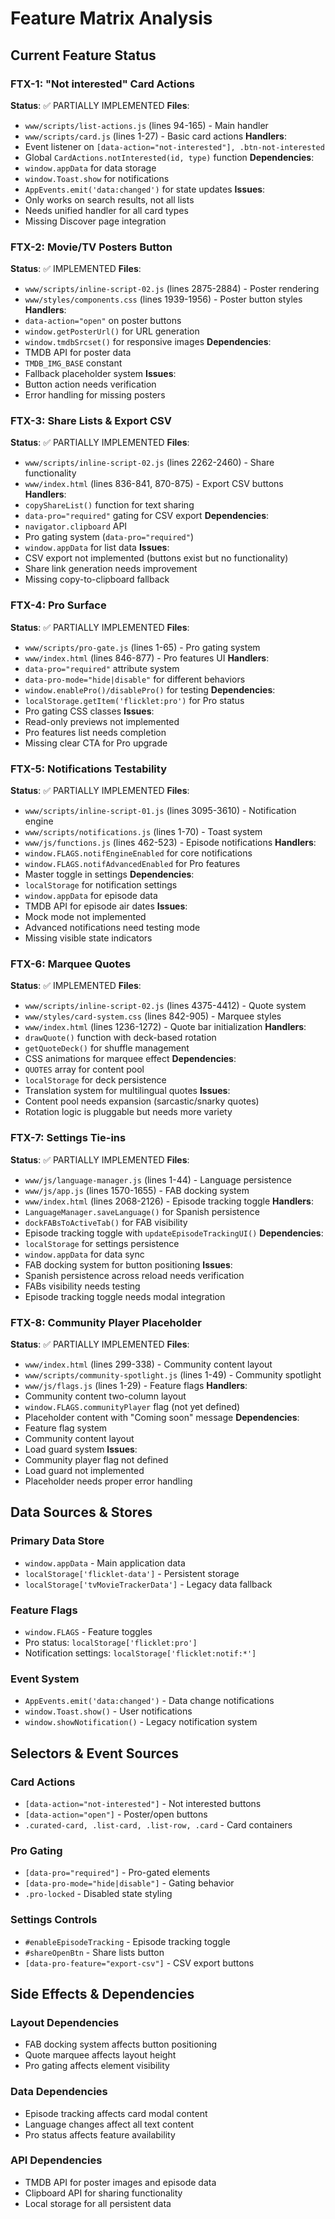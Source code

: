 # Feature Matrix Analysis

## Current Feature Status

### FTX-1: "Not interested" Card Actions
**Status**: ✅ PARTIALLY IMPLEMENTED
**Files**: 
- `www/scripts/list-actions.js` (lines 94-165) - Main handler
- `www/scripts/card.js` (lines 1-27) - Basic card actions
**Handlers**: 
- Event listener on `[data-action="not-interested"], .btn-not-interested`
- Global `CardActions.notInterested(id, type)` function
**Dependencies**: 
- `window.appData` for data storage
- `window.Toast.show` for notifications
- `AppEvents.emit('data:changed')` for state updates
**Issues**: 
- Only works on search results, not all lists
- Needs unified handler for all card types
- Missing Discover page integration

### FTX-2: Movie/TV Posters Button
**Status**: ✅ IMPLEMENTED
**Files**:
- `www/scripts/inline-script-02.js` (lines 2875-2884) - Poster rendering
- `www/styles/components.css` (lines 1939-1956) - Poster button styles
**Handlers**:
- `data-action="open"` on poster buttons
- `window.getPosterUrl()` for URL generation
- `window.tmdbSrcset()` for responsive images
**Dependencies**:
- TMDB API for poster data
- `TMDB_IMG_BASE` constant
- Fallback placeholder system
**Issues**: 
- Button action needs verification
- Error handling for missing posters

### FTX-3: Share Lists & Export CSV
**Status**: ✅ PARTIALLY IMPLEMENTED
**Files**:
- `www/scripts/inline-script-02.js` (lines 2262-2460) - Share functionality
- `www/index.html` (lines 836-841, 870-875) - Export CSV buttons
**Handlers**:
- `copyShareList()` function for text sharing
- `data-pro="required"` gating for CSV export
**Dependencies**:
- `navigator.clipboard` API
- Pro gating system (`data-pro="required"`)
- `window.appData` for list data
**Issues**:
- CSV export not implemented (buttons exist but no functionality)
- Share link generation needs improvement
- Missing copy-to-clipboard fallback

### FTX-4: Pro Surface
**Status**: ✅ PARTIALLY IMPLEMENTED
**Files**:
- `www/scripts/pro-gate.js` (lines 1-65) - Pro gating system
- `www/index.html` (lines 846-877) - Pro features UI
**Handlers**:
- `data-pro="required"` attribute system
- `data-pro-mode="hide|disable"` for different behaviors
- `window.enablePro()/disablePro()` for testing
**Dependencies**:
- `localStorage.getItem('flicklet:pro')` for Pro status
- Pro gating CSS classes
**Issues**:
- Read-only previews not implemented
- Pro features list needs completion
- Missing clear CTA for Pro upgrade

### FTX-5: Notifications Testability
**Status**: ✅ PARTIALLY IMPLEMENTED
**Files**:
- `www/scripts/inline-script-01.js` (lines 3095-3610) - Notification engine
- `www/scripts/notifications.js` (lines 1-70) - Toast system
- `www/js/functions.js` (lines 462-523) - Episode notifications
**Handlers**:
- `window.FLAGS.notifEngineEnabled` for core notifications
- `window.FLAGS.notifAdvancedEnabled` for Pro features
- Master toggle in settings
**Dependencies**:
- `localStorage` for notification settings
- `window.appData` for episode data
- TMDB API for episode air dates
**Issues**:
- Mock mode not implemented
- Advanced notifications need testing mode
- Missing visible state indicators

### FTX-6: Marquee Quotes
**Status**: ✅ IMPLEMENTED
**Files**:
- `www/scripts/inline-script-02.js` (lines 4375-4412) - Quote system
- `www/styles/card-system.css` (lines 842-905) - Marquee styles
- `www/index.html` (lines 1236-1272) - Quote bar initialization
**Handlers**:
- `drawQuote()` function with deck-based rotation
- `getQuoteDeck()` for shuffle management
- CSS animations for marquee effect
**Dependencies**:
- `QUOTES` array for content pool
- `localStorage` for deck persistence
- Translation system for multilingual quotes
**Issues**:
- Content pool needs expansion (sarcastic/snarky quotes)
- Rotation logic is pluggable but needs more variety

### FTX-7: Settings Tie-ins
**Status**: ✅ PARTIALLY IMPLEMENTED
**Files**:
- `www/js/language-manager.js` (lines 1-44) - Language persistence
- `www/js/app.js` (lines 1570-1655) - FAB docking system
- `www/index.html` (lines 2068-2126) - Episode tracking toggle
**Handlers**:
- `LanguageManager.saveLanguage()` for Spanish persistence
- `dockFABsToActiveTab()` for FAB visibility
- Episode tracking toggle with `updateEpisodeTrackingUI()`
**Dependencies**:
- `localStorage` for settings persistence
- `window.appData` for data sync
- FAB docking system for button positioning
**Issues**:
- Spanish persistence across reload needs verification
- FABs visibility needs testing
- Episode tracking toggle needs modal integration

### FTX-8: Community Player Placeholder
**Status**: ✅ PARTIALLY IMPLEMENTED
**Files**:
- `www/index.html` (lines 299-338) - Community content layout
- `www/scripts/community-spotlight.js` (lines 1-49) - Community spotlight
- `www/js/flags.js` (lines 1-29) - Feature flags
**Handlers**:
- Community content two-column layout
- `window.FLAGS.communityPlayer` flag (not yet defined)
- Placeholder content with "Coming soon" message
**Dependencies**:
- Feature flag system
- Community content layout
- Load guard system
**Issues**:
- Community player flag not defined
- Load guard not implemented
- Placeholder needs proper error handling

## Data Sources & Stores

### Primary Data Store
- `window.appData` - Main application data
- `localStorage['flicklet-data']` - Persistent storage
- `localStorage['tvMovieTrackerData']` - Legacy data fallback

### Feature Flags
- `window.FLAGS` - Feature toggles
- Pro status: `localStorage['flicklet:pro']`
- Notification settings: `localStorage['flicklet:notif:*']`

### Event System
- `AppEvents.emit('data:changed')` - Data change notifications
- `window.Toast.show()` - User notifications
- `window.showNotification()` - Legacy notification system

## Selectors & Event Sources

### Card Actions
- `[data-action="not-interested"]` - Not interested buttons
- `[data-action="open"]` - Poster/open buttons
- `.curated-card, .list-card, .list-row, .card` - Card containers

### Pro Gating
- `[data-pro="required"]` - Pro-gated elements
- `[data-pro-mode="hide|disable"]` - Gating behavior
- `.pro-locked` - Disabled state styling

### Settings Controls
- `#enableEpisodeTracking` - Episode tracking toggle
- `#shareOpenBtn` - Share lists button
- `[data-pro-feature="export-csv"]` - CSV export buttons

## Side Effects & Dependencies

### Layout Dependencies
- FAB docking system affects button positioning
- Quote marquee affects layout height
- Pro gating affects element visibility

### Data Dependencies
- Episode tracking affects card modal content
- Language changes affect all text content
- Pro status affects feature availability

### API Dependencies
- TMDB API for poster images and episode data
- Clipboard API for sharing functionality
- Local storage for all persistent data


